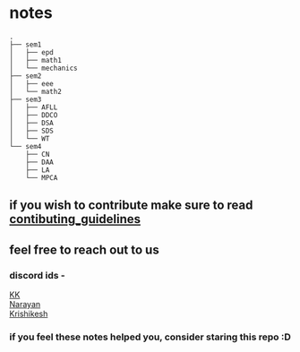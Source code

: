 # notes 
```
.
├── sem1
│   ├── epd
│   ├── math1
│   └── mechanics
├── sem2
│   ├── eee
│   └── math2
├── sem3
│   ├── AFLL
│   ├── DDCO
│   ├── DSA
│   ├── SDS
│   └── WT
└── sem4
    ├── CN
    ├── DAA
    ├── LA
    └── MPCA

```

## if you wish to contribute make sure to read [contibuting_guidelines](./Contributing.md) 
## feel free to reach out to us 

### discord ids -
[KK](https://discord.com/users/404878527570247682/) <br>
[Narayan](https://discord.com/users/717981427152584784/) <br>
[Krishikesh](https://discord.com/users/7687401632106938410) <br>

### if you feel these notes helped you, consider staring this repo :D
